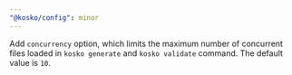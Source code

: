 ```yaml
---
"@kosko/config": minor
---
```


Add `concurrency` option, which limits the maximum number of concurrent files loaded in `kosko generate` and `kosko validate` command. The default value is `10`.
